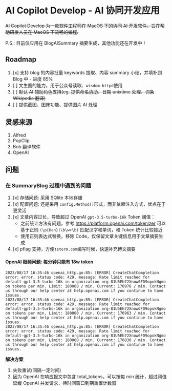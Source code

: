 # AI Copilot Develop - AI 协同开发应用

~~AI Copilot Develop 为一款软件工程师在 MacOS 下的协同 AI 开发软件，旨在帮助研发人员在 MacOS 下流畅的编程.~~

P.S.: 目前仅应用在 BlogAISummary 摘要生成，其他功能还在开发中！

## Roadmap

1. [x] 支持 blog 的内容批量 keywords 提取、内容 summary 小结，并填补到 Blog 中 - 进度 85%
2. [ ] 文生图的能力，用于公众号读取、`wisdom-httpd`使用
3. [ ] ~~默认 AI 辅助角色支持(eg. 提供命名协助、日期 unixtime 处理、词条 Wikipedia 翻译)~~
4. [ ] 提供截图、图床功能、提供图片 AI 处理

## 灵感来源

1. Alfred
2. PopClip
3. Bob 翻译软件
4. OpenAI

## 问题

### 在 SummaryBlog 过程中遇到的问题

1. [x] 存储问题: 采用 SQlite 本地存储
2. [x] 配置问题: 还是采用 `config.Method()`形式，而非依赖注入方式，优点在于更灵活
3. [x] 文章内容过长，导致超过 OpenAI `gpt-3.5-turbo-16k` Token 阈值：
   - 之前统计方法有问题，参考 https://platform.openai.com/tokenizer 可以基于正则 `(\p{Han}|\b\w+\b)`
     匹配汉字和单词，和 Token 统计比较接近
   - 使用正则表达式替换，移除 Code，仅保留文章关键信息用于文章摘要生成
4. [x] pflag 支持，方便`tstorm.com`编写时候，快速补充博文摘要

#### OpenAI 限频问题: 每分钟只能有 18w token

```
2023/08/17 16:35:46 openai_http.go:85: [ERROR] CreateChatCompletion error: error, status code: 429, message: Rate limit reached for default-gpt-3.5-turbo-16k in organization org-81U5Eh72Xnow6FD9opokNgmo on tokens per min. Limit: 180000 / min. Current: 176976 / min. Contact us through our help center at help.openai.com if you continue to have issues.
2023/08/17 16:35:46 openai_http.go:85: [ERROR] CreateChatCompletion error: error, status code: 429, message: Rate limit reached for default-gpt-3.5-turbo-16k in organization org-81U5Eh72Xnow6FD9opokNgmo on tokens per min. Limit: 180000 / min. Current: 176963 / min. Contact us through our help center at help.openai.com if you continue to have issues.
2023/08/17 16:35:46 openai_http.go:85: [ERROR] CreateChatCompletion error: error, status code: 429, message: Rate limit reached for default-gpt-3.5-turbo-16k in organization org-81U5Eh72Xnow6FD9opokNgmo on tokens per min. Limit: 180000 / min. Current: 176830 / min. Contact us through our help center at help.openai.com if you continue to have issues.
```

**解决方案**

1. 失败重试(间隔一定时间)
2. 因为 OpenAI 在响应报文中包含 total_tokens，可以按每 min 统计，超过阈值延缓 OpenAI 并发请求，待时间窗口到期重置计数器
